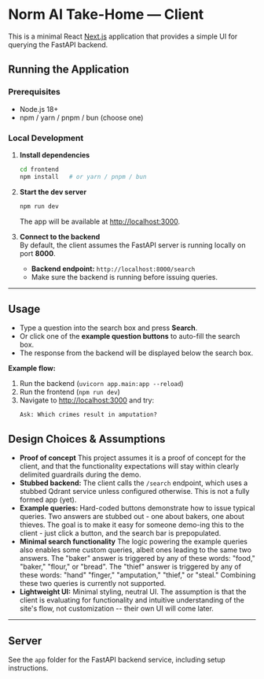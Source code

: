 # Norm AI Take-Home — Client

This is a minimal React [Next.js](https://nextjs.org/) application that provides a simple UI for querying the FastAPI backend.

## Running the Application

### Prerequisites
- Node.js 18+  
- npm / yarn / pnpm / bun (choose one)  

### Local Development

1. **Install dependencies**  
   ```bash
   cd frontend
   npm install   # or yarn / pnpm / bun
   ```

2. **Start the dev server**  
   ```bash
   npm run dev
   ```
   The app will be available at [http://localhost:3000](http://localhost:3000).

3. **Connect to the backend**  
   By default, the client assumes the FastAPI server is running locally on port **8000**.  
   - **Backend endpoint:** `http://localhost:8000/search`  
   - Make sure the backend is running before issuing queries.

---

## Usage

- Type a question into the search box and press **Search**.  
- Or click one of the **example question buttons** to auto-fill the search box.  
- The response from the backend will be displayed below the search box.  

**Example flow:**  
1. Run the backend (`uvicorn app.main:app --reload`)  
2. Run the frontend (`npm run dev`)  
3. Navigate to [http://localhost:3000](http://localhost:3000) and try:  
   ```
   Ask: Which crimes result in amputation?
   ```


## Design Choices & Assumptions

- **Proof of concept** This project assumes it is a proof of concept for the client, and that the functionality expectations will stay within clearly delimited guardrails during the demo.
- **Stubbed backend:** The client calls the `/search` endpoint, which uses a stubbed Qdrant service unless configured otherwise. This is not a fully formed app (yet).
- **Example queries:** Hard-coded buttons demonstrate how to issue typical queries. Two answers are stubbed out - one about bakers, one about thieves. The goal is to make it easy for someone demo-ing this to the client - just click a button, and the search bar is prepopulated. 
- **Minimal search functionality** The logic powering the example queries also enables some custom queries, albeit ones leading to the same two answers. The "baker" answer is triggered by any of these words: "food," "baker," "flour," or "bread". The "thief" answer is triggered by any of these words: "hand"  "finger,"  "amputation,"  "thief," or "steal." Combining these two queries is currently not supported. 
- **Lightweight UI:** Minimal styling, neutral UI. The assumption is that the client is evaluating for functionality and intuitive understanding of the site's flow, not customization -- their own UI will come later. 
---

## Server

See the `app` folder for the FastAPI backend service, including setup instructions.
